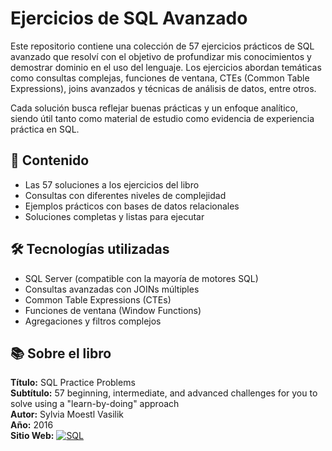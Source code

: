 # Ejercicios de SQL Avanzado

Este repositorio contiene una colección de 57 ejercicios prácticos de SQL avanzado que resolví con el objetivo de profundizar mis conocimientos y demostrar dominio en el uso del lenguaje. Los ejercicios abordan temáticas como consultas complejas, funciones de ventana, CTEs (Common Table Expressions), joins avanzados y técnicas de análisis de datos, entre otros.

Cada solución busca reflejar buenas prácticas y un enfoque analítico, siendo útil tanto como material de estudio como evidencia de experiencia práctica en SQL.

## 📌 Contenido

- Las 57 soluciones a los ejercicios del libro
- Consultas con diferentes niveles de complejidad
- Ejemplos prácticos con bases de datos relacionales
- Soluciones completas y listas para ejecutar

## 🛠 Tecnologías utilizadas

- SQL Server (compatible con la mayoría de motores SQL)
- Consultas avanzadas con JOINs múltiples
- Common Table Expressions (CTEs)
- Funciones de ventana (Window Functions)
- Agregaciones y filtros complejos

## 📚 Sobre el libro

**Título:** SQL Practice Problems  
**Subtítulo:** 57 beginning, intermediate, and advanced challenges for you to solve using a "learn-by-doing" approach  
**Autor:** Sylvia Moestl Vasilik  
**Año:** 2016  
**Sitio Web:** [![SQL](https://img.shields.io/badge/SQL-Intermediate-orange)](https://www.sqlpracticeproblems.com) 
